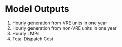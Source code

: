 
# Model Outputs

1. Hourly generation from VRE units in one year 
2. Hourly generation from non-VRE units in one year
3. Hourly LMPs
4. Total Dispatch Cost
